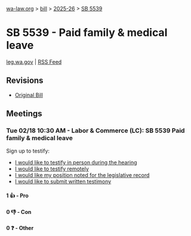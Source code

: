 [wa-law.org](/) > [bill](/bill/) > [2025-26](/bill/2025-26/) > [SB 5539](/bill/2025-26/sb/5539/)

# SB 5539 - Paid family & medical leave
[leg.wa.gov](https://app.leg.wa.gov/billsummary?BillNumber=5539&Year=2025&Initiative=false) | [RSS Feed](./rss.xml)

## Revisions
* [Original Bill](1/)

## Meetings
### Tue 02/18 10:30 AM - Labor & Commerce (LC): SB 5539 Paid family & medical leave
Sign up to testify:
* [I would like to testify in person during the hearing](https://app.leg.wa.gov/csi/Testifier/Add?chamber=House&mId=32831&aId=164007&caId=25850&tId=1)
* [I would like to testify remotely](https://app.leg.wa.gov/csi/Testifier/Add?chamber=House&mId=32831&aId=164007&caId=25850&tId=2)
* [I would like my position noted for the legislative record](https://app.leg.wa.gov/csi/Testifier/Add?chamber=House&mId=32831&aId=164007&caId=25850&tId=3)
* [I would like to submit written testimony](https://app.leg.wa.gov/csi/Testifier/Add?chamber=House&mId=32831&aId=164007&caId=25850&tId=4)

#### 1 👍 - Pro

#### 0 👎 - Con

#### 0 ❓ - Other
